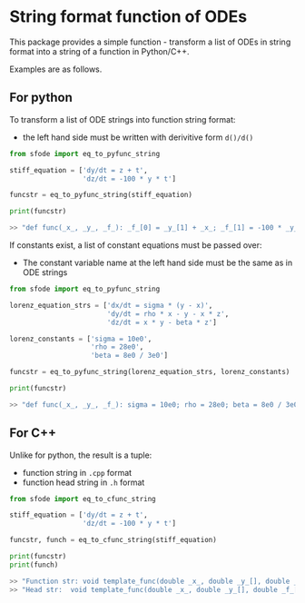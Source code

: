 # String format function of ODEs
This package provides a simple function - transform a list of ODEs in string format into a string of a function in Python/C++.

Examples are as follows.

## For python

To transform a list of ODE strings into function string format:

- the left hand side must be written with derivitive form `d()/d()`
```python
from sfode import eq_to_pyfunc_string

stiff_equation = ['dy/dt = z + t',
                  'dz/dt = -100 * y * t']

funcstr = eq_to_pyfunc_string(stiff_equation)

print(funcstr)

>> "def func(_x_, _y_, _f_): _f_[0] = _y_[1] + _x_; _f_[1] = -100 * _y_[0] * _x_;"
```



If constants exist, a list of constant equations must be passed over:

- The constant variable name at the left hand side must be the same as in ODE strings
```python
from sfode import eq_to_pyfunc_string

lorenz_equation_strs = ['dx/dt = sigma * (y - x)',
                        'dy/dt = rho * x - y - x * z',
                        'dz/dt = x * y - beta * z']

lorenz_constants = ['sigma = 10e0',
                    'rho = 28e0',
                    'beta = 8e0 / 3e0']

funcstr = eq_to_pyfunc_string(lorenz_equation_strs, lorenz_constants)

print(funcstr)

>> "def func(_x_, _y_, _f_): sigma = 10e0; rho = 28e0; beta = 8e0 / 3e0;  _f_[0] = sigma * (_y_[1] - _y_[0]); _f_[1] = rho * _y_[0] - _y_[1] - _y_[0] * _y_[2]; _f_[2] = _y_[0] * _y_[1] - beta * _y_[2];"

```



## For C++

Unlike for python, the result is a tuple:

- function string in `.cpp` format
- function head string in `.h` format

```python
from sfode import eq_to_cfunc_string

stiff_equation = ['dy/dt = z + t',
                  'dz/dt = -100 * y * t']

funcstr, funch = eq_to_cfunc_string(stiff_equation)

print(funcstr)
print(funch)

>> "Function str: void template_func(double _x_, double _y_[], double _f_[]) { _f_[0] = _y_[1] + _x_; _f_[1] = -100 * _y_[0] * _x_; }"
>> "Head str:  void template_func(double _x_, double _y_[], double _f_[]);"
```

